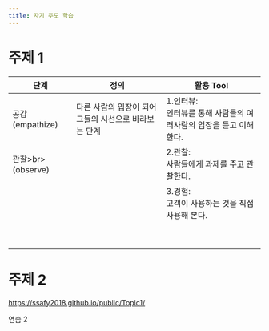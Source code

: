 ```yaml
---
title: 자기 주도 학습
---
```


# 주제 1

<table>
  <thead>
    <tr>
      <th>단계</th>
      <th>정의</th>
      <th>활용 Tool</th>
    </tr>
  </thead>
  <tbody>
    <tr>
      <td>공감<br>(empathize)</td>
      <td>다른 사람의 입장이 되어 그들의 시선으로 바라보는 단계</td>
      <td>1.인터뷰:<br>인터뷰를 통해 사람들의 여러사람의 입장을 듣고 이해한다.</td>
    </tr>
    <tr>
      <td>관찰>br>(observe)</td>
      <td>&nbsp;</td>
      <td>2.관찰:<br>사람들에게 과제를 주고 관찰한다.</td>
    </tr>
    <tr>
      <td>&nbsp;</td>
      <td>&nbsp;</td>
      <td>3.경험:<br>고객이 사용하는 것을 직접 사용해 본다.</td>
    </tr>
    <tr>
      <td>&nbsp;</td>
      <td>&nbsp;</td>
      <td>&nbsp;</td>
    </tr>
    <tr>
      <td>&nbsp;</td>
      <td>&nbsp;</td>
      <td>&nbsp;</td>
    </tr>
  </tbody>
</table>

# 주제 2

  <a href="https://ssafy2018.github.io/public/Topic1/"><https://ssafy2018.github.io/public/Topic1/></a>

연습 2
